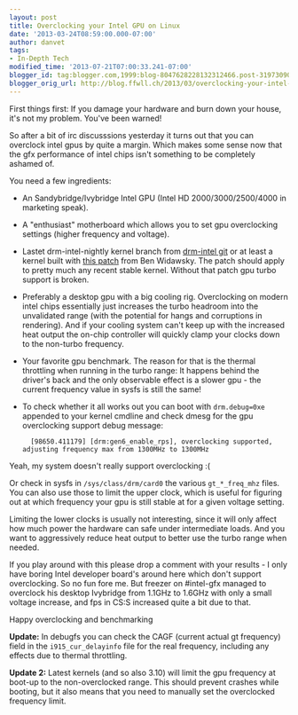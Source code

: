 ```yaml
---
layout: post
title: Overclocking your Intel GPU on Linux
date: '2013-03-24T08:59:00.000-07:00'
author: danvet
tags:
- In-Depth Tech
modified_time: '2013-07-21T07:00:33.241-07:00'
blogger_id: tag:blogger.com,1999:blog-8047628228132312466.post-3197309094902219529
blogger_orig_url: http://blog.ffwll.ch/2013/03/overclocking-your-intel-gpu-on-linux.html
---
```


First things first: If you damage your hardware and burn down your house, it's
not my problem. You've been warned!

So after a bit of irc discusssions yesterday it turns out that you can overclock
intel gpus by quite a margin. Which makes some sense now that the gfx
performance of intel chips isn't something to be completely ashamed of.

<a name='more'></a>

You need a few ingredients:

- An Sandybridge/Ivybridge Intel GPU (Intel HD 2000/3000/2500/4000 in marketing
  speak).
- A "enthusiast" motherboard which allows you to set gpu overclocking settings
  (higher frequency and voltage).
- Lastet drm-intel-nightly kernel branch from <a
  href="http://cgit.freedesktop.org/~danvet/drm-intel">drm-intel git</a> or at
  least a kernel built with <a
  href="https://patchwork.kernel.org/patch/2305081/">this patch</a> from Ben
  Widawsky. The patch should apply to pretty much any recent stable kernel.
  Without that patch gpu turbo support is broken. 
- Preferably a desktop gpu with a big cooling rig. Overclocking on modern intel
  chips essentially just increases the turbo headroom into the unvalidated range
  (with the potential for hangs and corruptions in rendering). And if your
  cooling system can't keep up with the increased heat output the on-chip
  controller will quickly clamp your clocks down to the non-turbo frequency.
- Your favorite gpu benchmark. The reason for that is the thermal throttling
  when running in the turbo range: It happens behind the driver's back and the
  only observable effect is a slower gpu - the current frequency value in sysfs
  is still the same!
- To check whether it all works out you can boot with `drm.debug=0xe` appended
  to your kernel cmdline and check dmesg for the gpu overclocking support debug
  message:

		[98650.411179] [drm:gen6_enable_rps], overclocking supported, adjusting frequency max from 1300MHz to 1300MHz

Yeah, my system doesn't really support overclocking :(

Or check in sysfs in `/sys/class/drm/card0` the various `gt_*_freq_mhz` files.
You can also use those to limit the upper clock, which is useful for figuring
out at which frequency your gpu is still stable at for a given voltage setting.

Limiting the lower clocks is usually not interesting, since it will only affect
how much power the hardware can safe under intermediate loads. And you want to
aggressively reduce heat output to better use the turbo range when needed.

If you play around with this please drop a comment with your results - I only
have boring Intel developer board's around here which don't support
overclocking. So no fun fore me. But freezer on #intel-gfx managed to overclock
his desktop Ivybridge from 1.1GHz to 1.6GHz with only a small voltage increase,
and fps in CS:S increased quite a bit due to that.

Happy overclocking and benchmarking

**Update:** In debugfs you can check the CAGF (current actual gt frequency) field
in the `i915_cur_delayinfo` file for the real frequency, including any effects
due to thermal throttling. 

**Update 2:** Latest kernels (and so also 3.10) will limit the gpu frequency at
boot-up to the non-overclocked range. This should prevent crashes while booting,
but it also means that you need to manually set the overclocked frequency limit.
